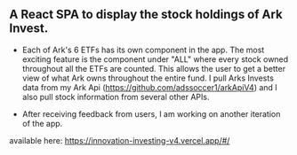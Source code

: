 ## A React SPA to display the stock holdings of Ark Invest.

* Each of Ark's 6 ETFs has its own component in the app. The most exciting feature is the component under "ALL" where every stock owned throughout all the ETFs are counted. This allows the user to get a better view of what Ark owns throughout the entire fund. I pull Arks Invests data from my Ark Api (https://github.com/adssoccer1/arkApiV4) and I also pull stock information from several other APIs. 

* After receiving feedback from users, I am working on another iteration of the app.

available here: https://innovation-investing-v4.vercel.app/#/
